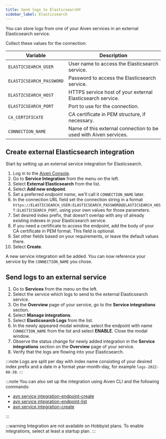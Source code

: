 ```yaml
---
title: Send logs to Elasticsearch®
sidebar_label: Elasticsearch
---
```


You can store logs from one of your Aiven services in an external Elasticsearch service.

Collect these values for the connection:

|         Variable         |                           Description                            |
|--------------------------|------------------------------------------------------------------|
| `ELASTICSEARCH_USER`     | User name to access the Elasticsearch service.                   |
| `ELASTICSEARCH_PASSWORD` | Password to access the Elasticsearch service.                    |
| `ELASTICSEARCH_HOST`     | HTTPS service host of your external Elasticsearch service.       |
| `ELASTICSEARCH_PORT`     | Port to use for the connection.                                  |
| `CA_CERTIFICATE`         | CA certificate in PEM structure, if necessary.                   |
| `CONNECTION_NAME`        | Name of this external connection to be used with Aiven services. |

## Create external Elasticsearch integration

Start by setting up an external service integration for Elasticsearch.

1.  Log in to the [Aiven Console](https://console.aiven.io/).
1.  Go to **Service Integration** from the menu on the left.
1.  Select **External Elasticsearch** from the list.
1.  Select **Add new endpoint**.
1.  Set a preferred *endpoint name*, we'll call it `CONNECTION_NAME`
    later.
1.  In the connection URL field set the connection string in a format
    `https://ELASTICSEARCH_USER:ELASTICSEARCH_PASSWORD@ELASTICSEARCH_HOST:ELASTICSEARCH_PORT`,
    using your own values for those parameters.
1.  Set desired index prefix, that doesn't overlap with any of already
    existing indexes in your Elasticsearch service.
1.  If you need a certificate to access the endpoint, add the body of
    your CA certificate in PEM format. This field is optional.
1.  Set other fields based on your requirements, or leave the default
    values there.
1.  Select **Create**.

A new service integration will be added. You can now reference your
service by the `CONNECTION_NAME` you chose.

## Send logs to an external service

1.  Go to **Services** from the menu on the left.
1.  Select the service which logs to send to the external
    Elasticsearch service.
1.  On the **Overview** page of your service, go to the **Service
    integrations** section.
1.  Select **Manage integrations**.
1.  Select **Elasticsearch Logs** from the list.
1.  In the newly appeared modal window, select the endpoint with name
    `CONNECTION_NAME` from the list and select **ENABLE**. Close the
    modal window.
1.  Observe the status change for newly added integration in the
    **Service integrations** section on the **Overview** page of your
    service.
1.  Verify that the logs are flowing into your Elasticsearch.

:::note
Logs are split per day with index name consisting of your desired index
prefix and a date in a format year-month-day, for example
`logs-2022-08-30`.
:::

:::note
You can also set up the integration using Aiven CLI and the following
commands:

-   [avn service integration-endpoint-create](/docs/tools/cli/service/integration#avn_service_integration_endpoint_create)
-   [avn service integration-endpoint-list](/docs/tools/cli/service/integration#avn_service_integration_endpoint_list)
-   [avn service integration-create](/docs/tools/cli/service/integration#avn_service_integration_create)

:::

:::warning
Integration are not available on Hobbyist plans. To enable
integrations, select at least a startup plan.
:::
